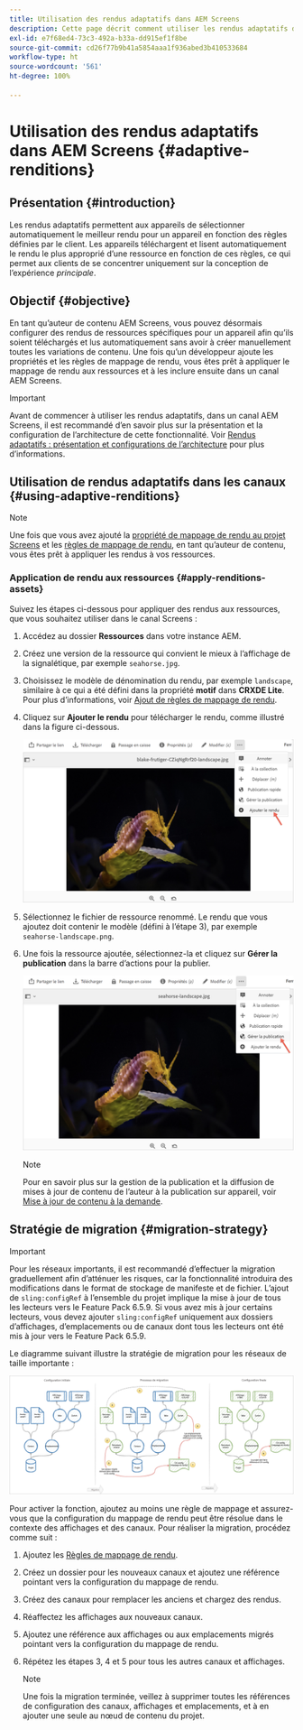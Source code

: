 ```yaml
---
title: Utilisation des rendus adaptatifs dans AEM Screens
description: Cette page décrit comment utiliser les rendus adaptatifs dans AEM Screens.
exl-id: e7f68ed4-73c3-492a-b33a-dd915ef1f8be
source-git-commit: cd26f77b9b41a5854aaa1f936abed3b410533684
workflow-type: ht
source-wordcount: '561'
ht-degree: 100%

---
```


# Utilisation des rendus adaptatifs dans AEM Screens {#adaptive-renditions}

## Présentation {#introduction}

Les rendus adaptatifs permettent aux appareils de sélectionner automatiquement le meilleur rendu pour un appareil en fonction des règles définies par le client. Les appareils téléchargent et lisent automatiquement le rendu le plus approprié d’une ressource en fonction de ces règles, ce qui permet aux clients de se concentrer uniquement sur la conception de l’expérience *principale*.

## Objectif {#objective}

En tant qu’auteur de contenu AEM Screens, vous pouvez désormais configurer des rendus de ressources spécifiques pour un appareil afin qu’ils soient téléchargés et lus automatiquement sans avoir à créer manuellement toutes les variations de contenu.
Une fois qu’un développeur ajoute les propriétés et les règles de mappage de rendu, vous êtes prêt à appliquer le mappage de rendu aux ressources et à les inclure ensuite dans un canal AEM Screens.

>[!IMPORTANT]
>Avant de commencer à utiliser les rendus adaptatifs, dans un canal AEM Screens, il est recommandé d’en savoir plus sur la présentation et la configuration de l’architecture de cette fonctionnalité. Voir [Rendus adaptatifs : présentation et configurations de l’architecture](/help/user-guide/adaptive-renditions.md) pour plus d’informations.

## Utilisation de rendus adaptatifs dans les canaux {#using-adaptive-renditions}

>[!NOTE]
>Une fois que vous avez ajouté la [propriété de mappage de rendu au projet Screens](/help/user-guide/adaptive-renditions.md#rendition-mapping-new) et les [règles de mappage de rendu](/help/user-guide/adaptive-renditions.md#add-rendition-mapping-rules), en tant qu’auteur de contenu, vous êtes prêt à appliquer les rendus à vos ressources.

### Application de rendu aux ressources {#apply-renditions-assets}

Suivez les étapes ci-dessous pour appliquer des rendus aux ressources, que vous souhaitez utiliser dans le canal Screens :

1. Accédez au dossier **Ressources** dans votre instance AEM.

1. Créez une version de la ressource qui convient le mieux à l’affichage de la signalétique, par exemple `seahorse.jpg`.

1. Choisissez le modèle de dénomination du rendu, par exemple `landscape`, similaire à ce qui a été défini dans la propriété **motif** dans **CRXDE Lite**. Pour plus d’informations, voir [Ajout de règles de mappage de rendu](/help/user-guide/adaptive-renditions.md#add-rendition-mapping-rules).

1. Cliquez sur **Ajouter le rendu** pour télécharger le rendu, comme illustré dans la figure ci-dessous.

   ![image](/help/user-guide/assets/adaptive-renditions/manage-pub-asset2.png)

1. Sélectionnez le fichier de ressource renommé. Le rendu que vous ajoutez doit contenir le modèle (défini à l’étape 3), par exemple `seahorse-landscape.png`.

1. Une fois la ressource ajoutée, sélectionnez-la et cliquez sur **Gérer la publication** dans la barre d’actions pour la publier.

   ![image](/help/user-guide/assets/adaptive-renditions/manage-pub-asset1.png)

   >[!NOTE]
   >Pour en savoir plus sur la gestion de la publication et la diffusion de mises à jour de contenu de l’auteur à la publication sur appareil, voir [Mise à jour de contenu à la demande](https://experienceleague.adobe.com/docs/experience-manager-screens/user-guide/authoring/content-updates/on-demand-content.html?lang=fr).


## Stratégie de migration {#migration-strategy}

>[!IMPORTANT]
>Pour les réseaux importants, il est recommandé d’effectuer la migration graduellement afin d’atténuer les risques, car la fonctionnalité introduira des modifications dans le format de stockage de manifeste et de fichier. L’ajout de `sling:configRef` à l’ensemble du projet implique la mise à jour de tous les lecteurs vers le Feature Pack 6.5.9. Si vous avez mis à jour certains lecteurs, vous devez ajouter `sling:configRef` uniquement aux dossiers d’affichages, d’emplacements ou de canaux dont tous les lecteurs ont été mis à jour vers le Feature Pack 6.5.9.

Le diagramme suivant illustre la stratégie de migration pour les réseaux de taille importante :

![image](/help/user-guide/assets/adaptive-renditions/migration-strategy1.png)

Pour activer la fonction, ajoutez au moins une règle de mappage et assurez-vous que la configuration du mappage de rendu peut être résolue dans le contexte des affichages et des canaux. Pour réaliser la migration, procédez comme suit :

1. Ajoutez les [Règles de mappage de rendu](/help/user-guide/adaptive-renditions.md).
1. Créez un dossier pour les nouveaux canaux et ajoutez une référence pointant vers la configuration du mappage de rendu.
1. Créez des canaux pour remplacer les anciens et chargez des rendus.
1. Réaffectez les affichages aux nouveaux canaux.
1. Ajoutez une référence aux affichages ou aux emplacements migrés pointant vers la configuration du mappage de rendu.
1. Répétez les étapes 3, 4 et 5 pour tous les autres canaux et affichages.

   >[!NOTE]
   >Une fois la migration terminée, veillez à supprimer toutes les références de configuration des canaux, affichages et emplacements, et à en ajouter une seule au nœud de contenu du projet.
